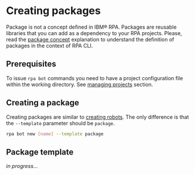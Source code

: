 # Creating packages
Package is not a concept defined in IBM® RPA. Packages are reusable libraries that you can add as a dependency to your RPA projects. Please, read the [package concept](concepts.md#package) explanation to understand the definition of packages in the context of RPA CLI.

## Prerequisites
To issue `rpa bot` commands you need to have a project configuration file within the working directory. See [managing projects](guide/project.md) section.

## Creating a package
Creating packages are similar to [creating robots](guide/robot.md). The only difference is that the `--template` parameter should be `package`.

```bash
rpa bot new [name] --template package
```

## Package template
*in progress...*